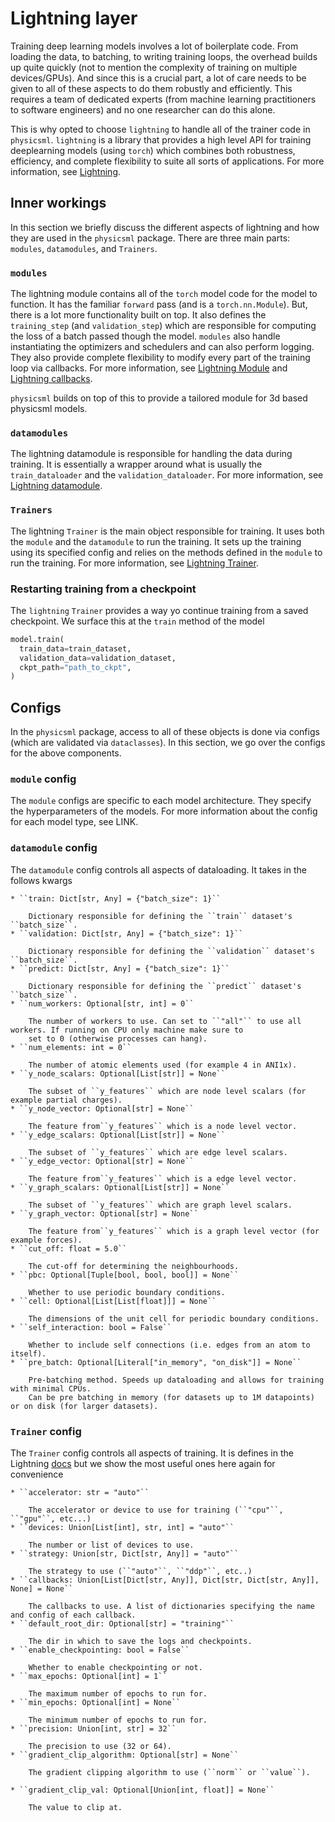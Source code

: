 # Lightning layer

Training deep learning models involves a lot of boilerplate code. From loading the data, to batching, to writing training
loops, the overhead builds up quite quickly (not to mention the complexity of training on multiple devices/GPUs). And since
this is a crucial part, a lot of care needs to be given to all of these aspects to do them robustly and efficiently. This
requires a team of dedicated experts (from machine learning practitioners to software engineers) and no one researcher
can do this alone.

This is why opted to choose ``lightning`` to handle all of the trainer code in ``physicsml``. ``lightning`` is a library that
provides a high level API for training deeplearning models (using ``torch``) which combines both robustness, efficiency,
and complete flexibility to suite all sorts of applications. For more information, see [Lightning](https://lightning.ai/pytorch-lightning).

## Inner workings

In this section we briefly discuss the different aspects of lightning and how they are used in the ``physicsml`` package.
There are three main parts: ``modules``, ``datamodules``, and ``Trainers``.


### ``modules``

The lightning module contains all of the ``torch`` model code for the model to function. It has the familiar ``forward``
pass (and is a ``torch.nn.Module``). But, there is a lot more functionality built on top. It also defines the ``training_step``
(and ``validation_step``) which are responsible for computing the loss of a batch passed though the model. ``modules``
also handle instantiating the optimizers and schedulers and can also perform logging. They also provide complete flexibility
to modify every part of the training loop via callbacks. For more information, see [Lightning Module](https://lightning.ai/docs/pytorch/stable/common/lightning_module.html)
and [Lightning callbacks](https://lightning.ai/docs/pytorch/stable/extensions/callbacks.html).

``physicsml`` builds on top of this to provide a tailored module for 3d based physicsml models.

### ``datamodules``

The lightning datamodule is responsible for handling the data during training. It is essentially a wrapper around what is
usually the ``train_dataloader`` and the ``validation_dataloader``. For more information, see [Lightning datamodule](https://lightning.ai/docs/pytorch/stable/data/datamodule.html).

### ``Trainers``

The lightning ``Trainer`` is the main object responsible for training. It uses both the ``module`` and the ``datamodule``
to run the training. It sets up the training using its specified config and relies on the methods defined in the ``module``
to run the training. For more information, see [Lightning Trainer](https://lightning.ai/docs/pytorch/stable/common/trainer.html).


### Restarting training from a checkpoint

The ``lightning`` ``Trainer`` provides a way yo continue training from a saved checkpoint. We surface this at the ``train``
method of the model

```python
model.train(
  train_data=train_dataset,
  validation_data=validation_dataset,
  ckpt_path="path_to_ckpt",
)
```

## Configs

In the ``physicsml`` package, access to all of these objects is done via configs (which are validated via ``dataclasses``).
In this section, we go over the configs for the above components.

### ``module`` config

The ``module`` configs are specific to each model architecture. They specify the hyperparameters of the models. For more
information about the config for each model type, see LINK.

### ``datamodule`` config

The ``datamodule`` config controls all aspects of dataloading. It takes in the follows kwargs

````{toggle}
* ``train: Dict[str, Any] = {"batch_size": 1}``

    Dictionary responsible for defining the ``train`` dataset's ``batch_size``.
* ``validation: Dict[str, Any] = {"batch_size": 1}``

    Dictionary responsible for defining the ``validation`` dataset's ``batch_size``.
* ``predict: Dict[str, Any] = {"batch_size": 1}``

    Dictionary responsible for defining the ``predict`` dataset's ``batch_size``.
* ``num_workers: Optional[str, int] = 0``

    The number of workers to use. Can set to ``"all"`` to use all workers. If running on CPU only machine make sure to
    set to 0 (otherwise processes can hang).
* ``num_elements: int = 0``

    The number of atomic elements used (for example 4 in ANI1x).
* ``y_node_scalars: Optional[List[str]] = None``

    The subset of ``y_features`` which are node level scalars (for example partial charges).
* ``y_node_vector: Optional[str] = None``

    The feature from``y_features`` which is a node level vector.
* ``y_edge_scalars: Optional[List[str]] = None``

    The subset of ``y_features`` which are edge level scalars.
* ``y_edge_vector: Optional[str] = None``

    The feature from``y_features`` which is a edge level vector.
* ``y_graph_scalars: Optional[List[str]] = None``

    The subset of ``y_features`` which are graph level scalars.
* ``y_graph_vector: Optional[str] = None``

    The feature from``y_features`` which is a graph level vector (for example forces).
* ``cut_off: float = 5.0``

    The cut-off for determining the neighbourhoods.
* ``pbc: Optional[Tuple[bool, bool, bool]] = None``

    Whether to use periodic boundary conditions.
* ``cell: Optional[List[List[float]]] = None``

    The dimensions of the unit cell for periodic boundary conditions.
* ``self_interaction: bool = False``

    Whether to include self connections (i.e. edges from an atom to itself).
* ``pre_batch: Optional[Literal["in_memory", "on_disk"]] = None``

    Pre-batching method. Speeds up dataloading and allows for training with minimal CPUs.
    Can be pre batching in memory (for datasets up to 1M datapoints) or on disk (for larger datasets).
````

### ``Trainer`` config

The ``Trainer`` config controls all aspects of training. It is defines in the Lightning [docs](https://lightning.ai/docs/pytorch/stable/common/trainer.html#trainer-class-api)
but we show the most useful ones here again for convenience

````{toggle}
* ``accelerator: str = "auto"``

    The accelerator or device to use for training (``"cpu"``, ``"gpu"``, etc...)
* ``devices: Union[List[int], str, int] = "auto"``

    The number or list of devices to use.
* ``strategy: Union[str, Dict[str, Any]] = "auto"``

    The strategy to use (``"auto"``, ``"ddp"``, etc..)
* ``callbacks: Union[List[Dict[str, Any]], Dict[str, Dict[str, Any]], None] = None``

    The callbacks to use. A list of dictionaries specifying the name and config of each callback.
* ``default_root_dir: Optional[str] = "training"``

    The dir in which to save the logs and checkpoints.
* ``enable_checkpointing: bool = False``

    Whether to enable checkpointing or not.
* ``max_epochs: Optional[int] = 1``

    The maximum number of epochs to run for.
* ``min_epochs: Optional[int] = None``

    The minimum number of epochs to run for.
* ``precision: Union[int, str] = 32``

    The precision to use (32 or 64).
* ``gradient_clip_algorithm: Optional[str] = None``

    The gradient clipping algorithm to use (``norm`` or ``value``).

* ``gradient_clip_val: Optional[Union[int, float]] = None``

    The value to clip at.

````
